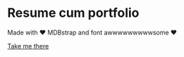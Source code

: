 # Resume cum portfolio

Made with ❤️ MDBstrap and font awwwwwwwwwsome ❤️

<a href="https://gsauc3.github.io/RajarshiBanerjee/"> Take me there</a>
